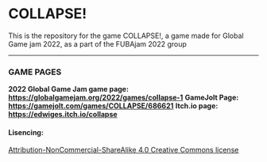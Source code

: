 # COLLAPSE!

This is the repository for the game COLLAPSE!, a game made for Global Game jam 2022, as a part of the FUBAjam 2022 group

---

### GAME PAGES

**2022 Global Game Jam game page: https://globalgamejam.org/2022/games/collapse-1**
**GameJolt Page: https://gamejolt.com/games/COLLAPSE/686621**
**Itch.io page: https://edwiges.itch.io/collapse**


#### Lisencing:

[Attribution-NonCommercial-ShareAlike 4.0 Creative Commons license](https://creativecommons.org/licenses/by-nc-sa/4.0/)
